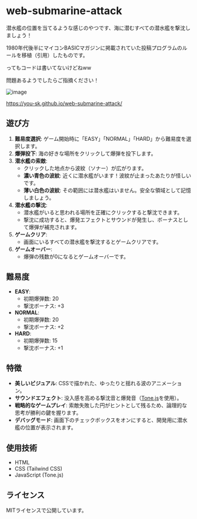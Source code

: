 # web-submarine-attack
潜水艦の位置を当てるような感じのやつです、海に潜むすべての潜水艦を撃沈しましょう！

1980年代後半にマイコンBASICマガジンに掲載されていた投稿プログラムのルールを移植（引用）したものです。

ってもコードは書いてないけどねww

問題あるようでしたらご指摘ください！

![image](https://github.com/user-attachments/assets/212b3153-547b-4d79-85d7-7150dc8d7fc7)

https://you-sk.github.io/web-submarine-attack/


## 遊び方

1.  **難易度選択**: ゲーム開始時に「EASY」「NORMAL」「HARD」から難易度を選択します。
2.  **爆弾投下**: 海の好きな場所をクリックして爆弾を投下します。
3.  **潜水艦の索敵**:
    * クリックした地点から波紋（ソナー）が広がります。
    * **濃い青色の波紋**: 近くに潜水艦がいます！波紋が止まったあたりが怪しいです。
    * **薄い白色の波紋**: その範囲には潜水艦はいません。安全な領域として記憶しましょう。
4.  **潜水艦の撃沈**:
    * 潜水艦がいると思われる場所を正確にクリックすると撃沈できます。
    * 撃沈に成功すると、爆発エフェクトとサウンドが発生し、ボーナスとして爆弾が補充されます。
5.  **ゲームクリア**:
    * 画面にいるすべての潜水艦を撃沈するとゲームクリアです。
6.  **ゲームオーバー**:
    * 爆弾の残数が0になるとゲームオーバーです。

## 難易度

* **EASY**:
    * 初期爆弾数: 20
    * 撃沈ボーナス: +3
* **NORMAL**:
    * 初期爆弾数: 20
    * 撃沈ボーナス: +2
* **HARD**:
    * 初期爆弾数: 15
    * 撃沈ボーナス: +1

## 特徴

* **美しいビジュアル**: CSSで描かれた、ゆったりと揺れる波のアニメーション。
* **サウンドエフェクト**: 没入感を高める撃沈音と爆発音（[Tone.js](https://tonejs.github.io/)を使用）。
* **戦略的なゲームプレイ**: 索敵失敗した円がヒントとして残るため、論理的な思考が勝利の鍵を握ります。
* **デバッグモード**: 画面下のチェックボックスをオンにすると、開発用に潜水艦の位置が表示されます。

## 使用技術

* HTML
* CSS (Tailwind CSS)
* JavaScript (Tone.js)

## ライセンス

MITライセンスで公開しています。
